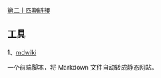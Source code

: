 [第二十四期链接](https://github.com/ruanyf/weekly/blob/master/docs/issue-24.md)

## 工具

1、[mdwiki](https://github.com/Dynalon/mdwiki)

一个前端脚本，将 Markdown 文件自动转成静态网站。


